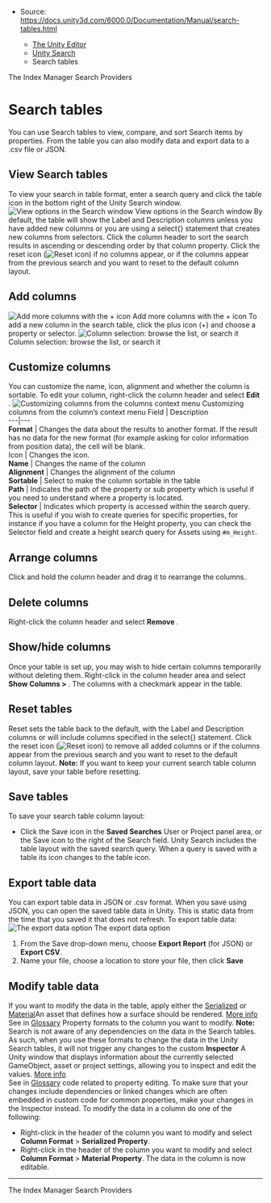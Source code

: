 * Source: https://docs.unity3d.com/6000.0/Documentation/Manual/search-tables.html

  * [The Unity Editor](https://docs.unity3d.com/6000.0/Documentation/Manual/unity-editor.html)
  * [Unity Search](https://docs.unity3d.com/6000.0/Documentation/Manual/search-overview.html)
  * Search tables


[](https://docs.unity3d.com/6000.0/Documentation/Manual/search-index-manager.html)
The Index Manager
[](https://docs.unity3d.com/6000.0/Documentation/Manual/search-providers.html)
Search Providers
# Search tables
You can use Search tables to view, compare, and sort Search items by properties. From the table you can also modify data and export data to a .csv file or JSON.
## View Search tables
To view your search in table format, enter a search query and click the table icon in the bottom right of the Unity Search window.
![View options in the Search window](https://docs.unity3d.com/6000.0/Documentation/uploads/Main/search-tables-intro.png) View options in the Search window
By default, the table will show the Label and Description columns unless you have added new columns or you are using a select{} statement that creates new columns from selectors.
Click the column header to sort the search results in ascending or descending order by that column property.
Click the reset icon (![Reset icon](https://docs.unity3d.com/6000.0/Documentation/uploads/Main/search-reset-icon.png)) if no columns appear, or if the columns appear from the previous search and you want to reset to the default column layout.
## Add columns
![Add more columns with the + icon](https://docs.unity3d.com/6000.0/Documentation/uploads/Main/search-tables-add-column.png) Add more columns with the + icon
To add a new column in the search table, click the plus icon (+) and choose a property or selector.
![Column selection: browse the list, or search it](https://docs.unity3d.com/6000.0/Documentation/uploads/Main/search-tables-add-column-select.png) Column selection: browse the list, or search it
## Customize columns
You can customize the name, icon, alignment and whether the column is sortable.
To edit your column, right-click the column header and select **Edit <column name>**.
![Customizing columns from the columns context menu](https://docs.unity3d.com/6000.0/Documentation/uploads/Main/search-tables-edit-column.png) Customizing columns from the column’s context menu Field | Description  
---|---  
**Format** | Changes the data about the results to another format. If the result has no data for the new format (for example asking for color information from position data), the cell will be blank.  
Icon | Changes the icon.  
**Name** | Changes the name of the column  
**Alignment** | Changes the alignment of the column  
**Sortable** | Select to make the column sortable in the table  
**Path** | Indicates the path of the property or sub property which is useful if you need to understand where a property is located.  
**Selector** | Indicates which property is accessed within the search query. This is useful if you wish to create queries for specific properties, for instance if you have a column for the Height property, you can check the Selector field and create a height search query for Assets using `#m_Height`.  
## Arrange columns
Click and hold the column header and drag it to rearrange the columns.
## Delete columns
Right-click the column header and select **Remove <column name>**.
## Show/hide columns
Once your table is set up, you may wish to hide certain columns temporarily without deleting them.
Right-click in the column header area and select **Show Columns > <name of column>**. The columns with a checkmark appear in the table.
## Reset tables
Reset sets the table back to the default, with the Label and Description columns or will include columns specified in the select{} statement.
Click the reset icon (![Reset icon](https://docs.unity3d.com/6000.0/Documentation/uploads/Main/search-reset-icon.png)) to remove all added columns or if the columns appear from the previous search and you want to reset to the default column layout.
**Note:** If you want to keep your current search table column layout, save your table before resetting.
## Save tables
To save your search table column layout:
  * Click the Save icon in the **Saved Searches** User or Project panel area, or the Save icon to the right of the Search field.
Unity Search includes the table layout with the saved search query. When a query is saved with a table its icon changes to the table icon.


## Export table data
You can export table data in JSON or .csv format. When you save using JSON, you can open the saved table data in Unity. This is static data from the time that you saved it that does not refresh.
To export table data:
![The export data option](https://docs.unity3d.com/6000.0/Documentation/uploads/Main/search-tables-export-data.png) The export data option
  1. From the Save drop-down menu, choose **Export Report** (for JSON) or **Export CSV**.
  2. Name your file, choose a location to store your file, then click **Save**


## Modify table data
If you want to modify the data in the table, apply either the [Serialized](https://docs.unity3d.com/6000.0/Documentation/Manual/FormatDescription.html) or [Material](https://docs.unity3d.com/6000.0/Documentation/Manual/SL-Properties.html)An asset that defines how a surface should be rendered. [More info](https://docs.unity3d.com/6000.0/Documentation/Manual/class-Material.html)  
See in [Glossary](https://docs.unity3d.com/6000.0/Documentation/Manual/Glossary.html#Material) Property formats to the column you want to modify.
**Note:** Search is not aware of any dependencies on the data in the Search tables. As such, when you use these formats to change the data in the Unity Search tables, it will not trigger any changes to the custom **Inspector** A Unity window that displays information about the currently selected GameObject, asset or project settings, allowing you to inspect and edit the values. [More info](https://docs.unity3d.com/6000.0/Documentation/Manual/UsingTheInspector.html)  
See in [Glossary](https://docs.unity3d.com/6000.0/Documentation/Manual/Glossary.html#Inspector) code related to property editing. To make sure that your changes include dependencies or linked changes which are often embedded in custom code for common properties, make your changes in the Inspector instead.
To modify the data in a column do one of the following:
  * Right-click in the header of the column you want to modify and select **Column Format** > **Serialized Property**.
  * Right-click in the header of the column you want to modify and select **Column Format** > **Material Property**. The data in the column is now editable.


* * *
[](https://docs.unity3d.com/6000.0/Documentation/Manual/search-index-manager.html)
The Index Manager
[](https://docs.unity3d.com/6000.0/Documentation/Manual/search-providers.html)
Search Providers
